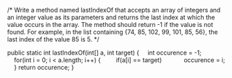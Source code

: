 /*
Write a method named lastIndexOf that accepts an array of integers and an integer value 
as its parameters and returns the last index at which the value occurs in the array. 
The method should return -1 if the value is not found. For example, in the list containing 
{74, 85, 102, 99, 101, 85, 56}, the last index of the value 85 is 5.
*/

public static int lastIndexOf(int[] a, int target) {
    int occurence = -1;
    for(int i = 0; i < a.length; i++) {
        if(a[i] == target)
            occurence = i;
    }
	return occurence;
}
